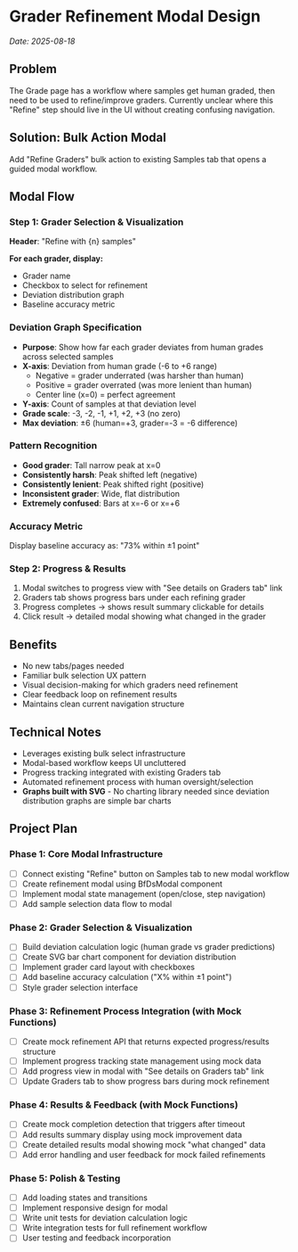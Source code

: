 # Grader Refinement Modal Design

_Date: 2025-08-18_

## Problem

The Grade page has a workflow where samples get human graded, then need to be
used to refine/improve graders. Currently unclear where this "Refine" step
should live in the UI without creating confusing navigation.

## Solution: Bulk Action Modal

Add "Refine Graders" bulk action to existing Samples tab that opens a guided
modal workflow.

## Modal Flow

### Step 1: Grader Selection & Visualization

**Header**: "Refine with {n} samples"

**For each grader, display:**

- Grader name
- Checkbox to select for refinement
- Deviation distribution graph
- Baseline accuracy metric

### Deviation Graph Specification

- **Purpose**: Show how far each grader deviates from human grades across
  selected samples
- **X-axis**: Deviation from human grade (-6 to +6 range)
  - Negative = grader underrated (was harsher than human)
  - Positive = grader overrated (was more lenient than human)
  - Center line (x=0) = perfect agreement
- **Y-axis**: Count of samples at that deviation level
- **Grade scale**: -3, -2, -1, +1, +2, +3 (no zero)
- **Max deviation**: ±6 (human=+3, grader=-3 = -6 difference)

### Pattern Recognition

- **Good grader**: Tall narrow peak at x=0
- **Consistently harsh**: Peak shifted left (negative)
- **Consistently lenient**: Peak shifted right (positive)
- **Inconsistent grader**: Wide, flat distribution
- **Extremely confused**: Bars at x=-6 or x=+6

### Accuracy Metric

Display baseline accuracy as: "73% within ±1 point"

### Step 2: Progress & Results

1. Modal switches to progress view with "See details on Graders tab" link
2. Graders tab shows progress bars under each refining grader
3. Progress completes → shows result summary clickable for details
4. Click result → detailed modal showing what changed in the grader

## Benefits

- No new tabs/pages needed
- Familiar bulk selection UX pattern
- Visual decision-making for which graders need refinement
- Clear feedback loop on refinement results
- Maintains clean current navigation structure

## Technical Notes

- Leverages existing bulk select infrastructure
- Modal-based workflow keeps UI uncluttered
- Progress tracking integrated with existing Graders tab
- Automated refinement process with human oversight/selection
- **Graphs built with SVG** - No charting library needed since deviation
  distribution graphs are simple bar charts

## Project Plan

### Phase 1: Core Modal Infrastructure

- [ ] Connect existing "Refine" button on Samples tab to new modal workflow
- [ ] Create refinement modal using BfDsModal component
- [ ] Implement modal state management (open/close, step navigation)
- [ ] Add sample selection data flow to modal

### Phase 2: Grader Selection & Visualization

- [ ] Build deviation calculation logic (human grade vs grader predictions)
- [ ] Create SVG bar chart component for deviation distribution
- [ ] Implement grader card layout with checkboxes
- [ ] Add baseline accuracy calculation ("X% within ±1 point")
- [ ] Style grader selection interface

### Phase 3: Refinement Process Integration (with Mock Functions)

- [ ] Create mock refinement API that returns expected progress/results
      structure
- [ ] Implement progress tracking state management using mock data
- [ ] Add progress view in modal with "See details on Graders tab" link
- [ ] Update Graders tab to show progress bars during mock refinement

### Phase 4: Results & Feedback (with Mock Functions)

- [ ] Create mock completion detection that triggers after timeout
- [ ] Add results summary display using mock improvement data
- [ ] Create detailed results modal showing mock "what changed" data
- [ ] Add error handling and user feedback for mock failed refinements

### Phase 5: Polish & Testing

- [ ] Add loading states and transitions
- [ ] Implement responsive design for modal
- [ ] Write unit tests for deviation calculation logic
- [ ] Write integration tests for full refinement workflow
- [ ] User testing and feedback incorporation
